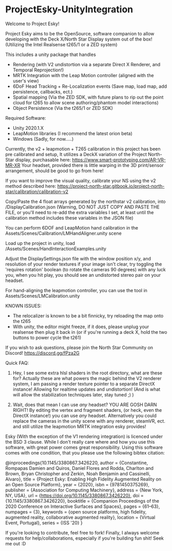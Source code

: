 # ProjectEsky-UnityIntegration

Welcome to Project Esky! 

Project Esky aims to be the OpenSource, software companion to allow developing with the Deck X/North Star Display system out of the box! 
(Utilizing the Intel Realsense t265/1 or a ZED system)

This includes a unity package that handles
- Rendering (with V2 undistortion via a separate Direct X Renderer, and Temporal Reprojection!)
- MRTK Integration with the Leap Motion controller (aligned with the user's view)
- 6DoF Head Tracking + Re-Localization events (Save map, load map, add persistence, callbacks, ect.)
- Spatial mapping (Via the ZED SDK, with future plans to rip out the point cloud for t265 to allow scene authoring/phantom model interactions)
- Object Persistence (Via the t265/1 or ZED SDK)

Required Software:
- Unity 2020.1.X
- LeapMotion libraries (I recommend the latest orion beta)
- Windows (Sadly, for now.....)

Currently, the v2 + leapmotion + T265 calibration in this project has been pre calibrated and setup, 
It utilizes a DeckX variation of the Project North-Star display, purchasable here: https://www.smart-prototyping.com/AR-VR-MR-XR 
Your headset, provided there is little warping in the 3D print/sensor arrangement, should be good to go from here!

If you want to improve the visual quality, calibrate your NS using the v2 method described here: https://project-north-star.gitbook.io/project-north-star/calibration/calibration-v2

Copy/Paste the 4 float arrays generated by the northstar v2 calibration, into /DisplayCalibration.json
(Warning, DO NOT JUST COPY AND PASTE THE FILE, or you'll need to re-add the extra variables I set, at least until the calibration method includes these variables in the JSON file)

You can perform 6DOF and LeapMotion hand calibration in the Assets/Scenes/Calibration/LMHandAligner.unity scene

Load up the project in unity, load /Assets/Scenes/HandInteractionExamples.unity

Adjust the DisplaySettings.json file with the window position x/y, and resolution of your render textures
if your image isn't clear, try toggling the 'requires rotation' boolean (to rotate the cameras 90 degrees)
with any luck you, when you hit play, you should see an undistorted stereo pair on your headset.

For hand-aligning the leapmotion controller, you can use the tool in Assets/Scenes/LMCalibration.unity

KNOWN ISSUES:
- The relocalizer is known to be a bit finnicky, try reloading the map onto the t265
- With unity, the editor might freeze, if it does, please unplug your realsense then plug it back in (or if you're running a deck X, hold the two buttons to power cycle the t261) 

If you wish to ask questions, please join the North Star Community on Discord! 
https://discord.gg/fPza2G


Quick FAQ:

1) Hey, I see some extra hlsl shaders in the root directory, what are these for?
Actually these are what powers the magic behind the V2 renderer system, I am passing a render texture pointer to a separate DirectX instance! Allowing for realtime updates and undistortion! (And is what will allow the stabilization techniques later, stay tuned ;) )

2) Wait, does that mean I can use _any_ headset?
YOU ARE GOSH DARN RIGHT!
By editing the vertex and fragment shaders, (or heck, even the DirectX instance!) you can use _any_ headset.
Alternatively you could replace the cameras in the unity scene with any renderer, steamVR, ect. and still utilize the leapmotion MRTK integration esky provides!

Esky (With the exception of the V1 rendering integration) 
is licenced under the BSD 3 clause. While I don't really care where and how you use this software, with great power comes great responsibility. Using this software comes with one condition, that you please use the following bibtex citation:

@inproceedings{10.1145/3380867.3426220,
author = {Constantine, Rompapas Damien and Quiros, Daniel Flores and Rodda, Charlton and Brown, Bryan Christopher and Zerkin, Noah Benjamin and Cassinelli, Alvaro},
title = {Project Esky: Enabling High Fidelity Augmented Reality on an Open Source Platform},
year = {2020},
isbn = {9781450375269},
publisher = {Association for Computing Machinery},
address = {New York, NY, USA},
url = {https://doi.org/10.1145/3380867.3426220},
doi = {10.1145/3380867.3426220},
booktitle = {Companion Proceedings of the 2020 Conference on Interactive Surfaces and Spaces},
pages = {61–63},
numpages = {3},
keywords = {open source platforms, high fidelity, augmented reality, collaborative augmented reality},
location = {Virtual Event, Portugal},
series = {ISS '20}
}


If you're looking to contribute, feel free to fork! Finally, I always welcome requests for help/collaborations, especially if you're building fun shit! Seek me out :D 
